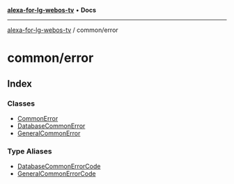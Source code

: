 [**alexa-for-lg-webos-tv**](../../README.md) • **Docs**

***

[alexa-for-lg-webos-tv](../../modules.md) / common/error

# common/error

## Index

### Classes

- [CommonError](classes/CommonError.md)
- [DatabaseCommonError](classes/DatabaseCommonError.md)
- [GeneralCommonError](classes/GeneralCommonError.md)

### Type Aliases

- [DatabaseCommonErrorCode](type-aliases/DatabaseCommonErrorCode.md)
- [GeneralCommonErrorCode](type-aliases/GeneralCommonErrorCode.md)
